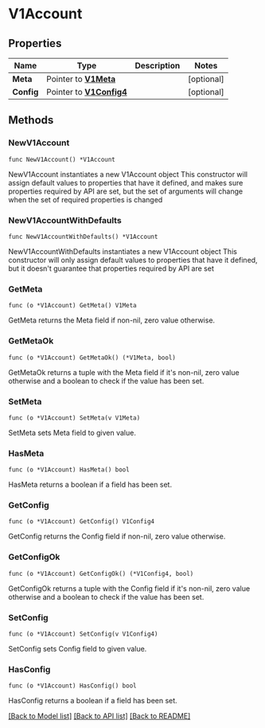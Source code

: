 # V1Account

## Properties

Name | Type | Description | Notes
------------ | ------------- | ------------- | -------------
**Meta** | Pointer to [**V1Meta**](V1Meta.md) |  | [optional] 
**Config** | Pointer to [**V1Config4**](V1Config4.md) |  | [optional] 

## Methods

### NewV1Account

`func NewV1Account() *V1Account`

NewV1Account instantiates a new V1Account object
This constructor will assign default values to properties that have it defined,
and makes sure properties required by API are set, but the set of arguments
will change when the set of required properties is changed

### NewV1AccountWithDefaults

`func NewV1AccountWithDefaults() *V1Account`

NewV1AccountWithDefaults instantiates a new V1Account object
This constructor will only assign default values to properties that have it defined,
but it doesn't guarantee that properties required by API are set

### GetMeta

`func (o *V1Account) GetMeta() V1Meta`

GetMeta returns the Meta field if non-nil, zero value otherwise.

### GetMetaOk

`func (o *V1Account) GetMetaOk() (*V1Meta, bool)`

GetMetaOk returns a tuple with the Meta field if it's non-nil, zero value otherwise
and a boolean to check if the value has been set.

### SetMeta

`func (o *V1Account) SetMeta(v V1Meta)`

SetMeta sets Meta field to given value.

### HasMeta

`func (o *V1Account) HasMeta() bool`

HasMeta returns a boolean if a field has been set.

### GetConfig

`func (o *V1Account) GetConfig() V1Config4`

GetConfig returns the Config field if non-nil, zero value otherwise.

### GetConfigOk

`func (o *V1Account) GetConfigOk() (*V1Config4, bool)`

GetConfigOk returns a tuple with the Config field if it's non-nil, zero value otherwise
and a boolean to check if the value has been set.

### SetConfig

`func (o *V1Account) SetConfig(v V1Config4)`

SetConfig sets Config field to given value.

### HasConfig

`func (o *V1Account) HasConfig() bool`

HasConfig returns a boolean if a field has been set.


[[Back to Model list]](../README.md#documentation-for-models) [[Back to API list]](../README.md#documentation-for-api-endpoints) [[Back to README]](../README.md)



